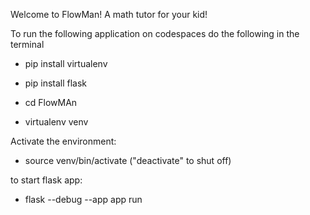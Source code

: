 Welcome to FlowMan! A math tutor for your kid!

To run the following application on codespaces do the following in the terminal

- pip install virtualenv
- pip install flask

- cd FlowMAn

- virtualenv venv


Activate the environment:

- source venv/bin/activate ("deactivate" to shut off)


to start flask app:
- flask --debug --app app run